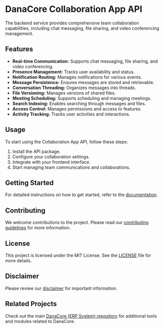 # DanaCore Collaboration App API

The backend service provides comprehensive team collaboration capabilities, including chat messaging, file sharing, and video conferencing management.

## Features

- **Real-time Communication:** Supports chat messaging, file sharing, and video conferencing.
- **Presence Management:** Tracks user availability and status.
- **Notification Routing:** Manages notifications for various events.
- **Message Persistence:** Ensures messages are stored and retrievable.
- **Conversation Threading:** Organizes messages into threads.
- **File Versioning:** Manages versions of shared files.
- **Meeting Scheduling:** Supports scheduling and managing meetings.
- **Search Indexing:** Enables searching through messages and files.
- **Access Control:** Manages permissions and access to features.
- **Activity Tracking:** Tracks user activities and interactions.

## Usage

To start using the Collaboration App API, follow these steps:
1. Install the API package.
2. Configure your collaboration settings.
3. Integrate with your frontend interface.
4. Start managing team communications and collaborations.

## Getting Started

For detailed instructions on how to get started, refer to the [documentation](https://github.com/navedrasul/danacore-collaboration-api).

## Contributing

We welcome contributions to the project. Please read our [contributing guidelines](https://github.com/navedrasul/danacore-collaboration-api/blob/main/CONTRIBUTING.md) for more information.

## License

This project is licensed under the MIT License. See the [LICENSE](https://github.com/navedrasul/danacore-collaboration-api/blob/main/LICENSE) file for more details.

## Disclaimer

Please review our [disclaimer](https://github.com/navedrasul/danacore-collaboration-api/blob/main/DISCLAIMER.md) for important information.

## Related Projects

Check out the main [DanaCore (ERP System) repository](https://github.com/navedrasul/DanaCore) for additional tools and modules related to DanaCore.
